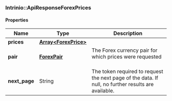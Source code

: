 

[//]: # (CLASS:Intrinio::ApiResponseForexPrices)

[//]: # (KIND:object)

### Intrinio::ApiResponseForexPrices

#### Properties

[//]: # (START_DEFINITION)

Name | Type | Description
------------ | ------------- | -------------
**prices** | [**Array&lt;ForexPrice&gt;**](ForexPrice.md) |  &nbsp;
**pair** | [**ForexPair**](ForexPair.md) | The Forex currency pair for which prices were requested &nbsp;
**next_page** | String | The token required to request the next page of the data. If null, no further results are available. &nbsp;

[//]: # (END_DEFINITION)


[//]: # (CONTAINED_CLASS:Intrinio::ForexPrice)


[//]: # (CONTAINED_CLASS:Intrinio::ForexPair)




